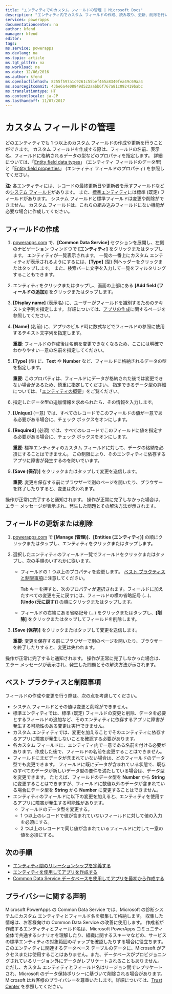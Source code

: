 ```yaml
---
title: "エンティティでのカスタム フィールドの管理 | Microsoft Docs"
description: "エンティティ内でカスタム フィールドの作成、読み取り、更新、削除を行います。"
services: powerapps
documentationcenter: na
author: kfend
manager: kfend
editor: 
tags: 
ms.service: powerapps
ms.devlang: na
ms.topic: article
ms.tgt_pltfrm: na
ms.workload: na
ms.date: 12/06/2016
ms.author: kfend
ms.openlocfilehash: 8255f597a1c9261c55bef465a8340fea49c69aa4
ms.sourcegitcommit: 43be6a4e08849d522aabb6f767a81c092419babc
ms.translationtype: HT
ms.contentlocale: ja-JP
ms.lasthandoff: 11/07/2017
---
```

# <a name="manage-custom-fields"></a>カスタム フィールドの管理
どのエンティティでも 1 つ以上のカスタム フィールドの作成や更新を行うことができます。 カスタム フィールドを作成する際は、フィールドの名前、表示名、フィールドに格納されるデータの型などのプロパティを指定します。 詳細については、「[Entity field data types](https://docs.microsoft.com/en-us/common-data-service/entity-reference/field-data-types)」 (エンティティ フィールドのデータ型) と「[Entity field properties](https://docs.microsoft.com/en-us/common-data-service/entity-reference/field-properties)」 (エンティティ フィールドのプロパティ) を参照してください。

**注:** 各エンティティには、レコードの最終更新日や更新者を示すフィールドなどの[システム フィールド](data-platform-create-entity.md#system-and-record-title-fields)があります。 また、[標準エンティティ](data-platform-intro.md#standard-entities)には標準 (既定) フィールドがあります。 システム フィールドと標準フィールドは変更や削除ができません。 カスタム フィールドは、これらの組み込みフィールドにない機能が必要な場合に作成してください。

## <a name="create-a-field"></a>フィールドの作成
1. [powerapps.com](https://web.powerapps.com) で、**[Common Data Service]** セクションを展開し、左側のナビゲーション ウィンドウで **[エンティティ]** をクリックまたはタップします。 エンティティが一覧表示されます。 一覧の一番上にカスタム エンティティが表示されるようにするには、**[Type]** (型) 列ヘッダーをクリックまたはタップします。 また、検索バーに文字を入力して一覧をフィルタリングすることもできます。
2. エンティティをクリックまたはタップし、画面の上部にある **[Add field (フィールドの追加)]** をクリックまたはタップします。
3. **[Display name]** (表示名) に、ユーザーがフィールドを識別するためのテキスト文字列を指定します。 詳細については、[アプリの作成](data-platform-create-app.md)に関するページを参照してください。
4. **[Name]** (名前) に、アプリのビルド時に数式などでフィールドの参照に使用するテキスト文字列を指定します。
   
    **重要**: フィールドの作成後は名前を変更できなくなるため、ここには明確でわかりやすい一意の名前を指定してください。
5. **[Type]** (型) に、**Text**  や **Number** など、フィールドに格納されるデータの型を指定します。
   
    **重要**: このプロパティは、フィールドにデータが格納された後では変更できない場合があるため、慎重に指定してください。 指定できるデータ型の詳細については、「[エンティティの概要](data-platform-intro.md#custom-fields)」をご覧ください。
6. 指定したデータ型の追加情報を求められたら、その情報を入力します。
7. **[Unique]** (一意) では、すべてのレコードでこのフィールドの値が一意である必要がある場合に、チェック ボックスをオンにします。
8. **[Required]** (必須) では、すべてのレコードでこのフィールドに値を指定する必要がある場合に、チェック ボックスをオンにします。
   
    **重要**: 標準エンティティのカスタム フィールドに対して、データの格納を必須にすることはできません。 この制限により、そのエンティティに依存するアプリに障害が発生するのを防いでいます。
9. **[Save (保存)]** をクリックまたはタップして変更を送信します。
   
    **重要**: 変更を保存する前にブラウザーで別のページを開いたり、ブラウザーを終了したりすると、変更は失われます。

操作が正常に完了すると通知されます。 操作が正常に完了しなかった場合は、エラー メッセージが表示され、発生した問題とその解決方法が示されます。

## <a name="update-or-delete-a-field"></a>フィールドの更新または削除
1. [powerapps.com](https://web.powerapps.com) で **[Manage (管理)]**、**[Entities (エンティティ)]** の順にクリックまたはタップし、エンティティをクリックまたはタップします。
2. 選択したエンティティのフィールド一覧でフィールドをクリックまたはタップし、次の手順のいずれかに従います。
   
   * フィールドの 1 つ以上のプロパティを変更します。 [ベスト プラクティスと制限事項](data-platform-manage-fields.md#best-practices-and-restrictions)に注意してください。
     
       Tab キーを押すと、次のプロパティが選択されます。フィールドに加えたすべての変更を元に戻すには、フィールドの横の省略記号 (...)、**[Undo (元に戻す)]** の順にクリックまたはタップします。
   * フィールドの右端にある省略記号 (...) をクリックまたはタップし、**[削除]** をクリックまたはタップしてフィールドを削除します。
3. **[Save (保存)]** をクリックまたはタップして変更を送信します。
   
    **重要**: 変更を保存する前にブラウザーで別のページを開いたり、ブラウザーを終了したりすると、変更は失われます。

操作が正常に完了すると通知されます。 操作が正常に完了しなかった場合は、エラー メッセージが表示され、発生した問題とその解決方法が示されます。

## <a name="best-practices-and-restrictions"></a>ベスト プラクティスと制限事項
フィールドの作成や変更を行う際は、次の点を考慮してください。

* システム フィールドとその値は変更と削除ができません。
* 標準エンティティでは、標準 (既定) フィールドの変更と削除、データを必要とするフィールドの追加など、そのエンティティに依存するアプリに障害が発生する可能性のある変更は実行できません。
* カスタム エンティティでは、変更を加えることでそのエンティティに依存するアプリに障害が発生しないことを確認する必要があります。
* 各カスタム フィールドに、エンティティ内で一意である名前を付ける必要があります。作成した後で、フィールドの名前を変更することはできません。
* フィールドにまだデータが含まれていない場合は、どのフィールドのデータ型でも変更できます。 フィールドに既にデータが含まれている状態で、既存のすべてのデータが新しいデータ型の要件を満たしている場合は、データ型を変更できます。 たとえば、フィールドのデータ型を **Number** から **String** に変更することはできますが、フィールドに数値以外のデータが含まれている場合にデータ型を **String** から **Number** に変更することはできません。
* エンティティのフィールドに以下の変更を加えると、エンティティを使用するアプリに障害が発生する可能性があります。
  * フィールドのデータ型を変更する。
  * 1 つ以上のレコードで値が含まれていないフィールドに対して値の入力を必須にする。
  * 2 つ以上のレコードで同じ値が含まれているフィールドに対して一意の値を必須にする。

## <a name="next-steps"></a>次の手順
* [エンティティ間のリレーションシップを定義する](data-platform-entity-lookup.md)
* [エンティティを使用してアプリを作成する](data-platform-create-app.md)
* [Common Data Service データベースを使用してアプリを最初から作成する](data-platform-create-app-scratch.md)

## <a name="privacy-notice"></a>プライバシーに関する声明
Microsoft PowerApps の Common Data Service では、Microsoft の診断システムにカスタム エンティティとフィールド名を収集して格納します。  収集した情報は、お客様向けの Common Data Service の改善に使用します。 作成者が作成するエンティティとフィールド名は、Microsoft PowerApps コミュニティ全体で共通するシナリオを理解したり、組織に関するスキーマなどの、サービスの標準エンティティの対象範囲のギャップを確認したりする場合に役立ちます。 このエンティティに関連するデータベース テーブルのデータに、Microsoft がアクセスまたは使用することはありません。また、データベースがプロビジョニングされているリージョン外にデータがレプリケートされることもありません。 ただし、カスタム エンティティとフィールド名はリージョン間でレプリケートされ、Microsoft のデータ保持ポリシーに基づいて削除される場合があります。 Microsoft はお客様のプライバシーを尊重いたします。詳細については、[Trust Center](https://www.microsoft.com/trustcenter/Privacy/default.aspx) を参照してください。

